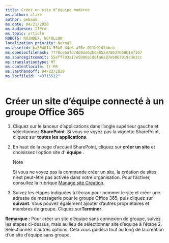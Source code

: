 ```yaml
---
title: Créer un site d’équipe moderne
ms.author: clake
author: pebaum
ms.date: 04/21/2020
ms.audience: ITPro
ms.topic: article
ROBOTS: NOINDEX, NOFOLLOW
localization_priority: Normal
ms.assetid: ba35d814-55b8-44e6-a70e-011b91d2bbcb
ms.openlocfilehash: 7778ce6afd7dd92d62bda85a978637608b187107
ms.sourcegitcommit: 55eff703a17e500681d8fa6a87eb067019ade3cc
ms.translationtype: MT
ms.contentlocale: fr-FR
ms.lasthandoff: 04/22/2020
ms.locfileid: "43715522"
---
```

# <a name="create-an-office-365-group-connected-team-site"></a>Créer un site d’équipe connecté à un groupe Office 365

1. Cliquez sur le lanceur d’applications dans l’angle supérieur gauche et sélectionnez **SharePoint**. Si vous ne voyez pas la vignette SharePoint, cliquez sur **toutes les applications**.
    
2. En haut de la page d’accueil SharePoint, cliquez sur **créer un site** et choisissez l’option site d' **équipe** . 
    
    > [!NOTE]
    > Si vous ne voyez pas la commande créer un site, la création de sites n’est peut-être pas activée dans votre organisation. Pour l’activer, consultez la rubrique [Manage site Creation](https://go.microsoft.com/fwlink/?linkid=2009644). 
  
3. Suivez les étapes indiquées à l’écran pour nommer le site et créer une adresse de messagerie pour le groupe Office 365, puis cliquez sur **suivant**. Vous pouvez également ajouter d’autres propriétaires et membres de groupe. Cliquez sur**Terminer**.
  
 **Remarque :** Pour créer un site d’équipe sans connexion de groupe, suivez les étapes ci-dessus, mais au lieu de sélectionner site d’équipe à l’étape 2. Sélectionnez d’autres options. Cela vous guidera tout au long de la création d’un site d’équipe sans groupe. 
    


